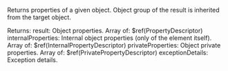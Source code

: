 Returns properties of a given object. Object group of the result is inherited from the target
object.

Returns:
result: Object properties.
	Array of: $ref(PropertyDescriptor) 
internalProperties: Internal object properties (only of the element itself).
	Array of: $ref(InternalPropertyDescriptor) 
privateProperties: Object private properties.
	Array of: $ref(PrivatePropertyDescriptor) 
exceptionDetails: Exception details.
